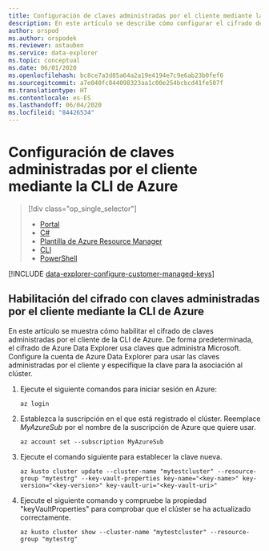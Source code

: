 ```yaml
---
title: Configuración de claves administradas por el cliente mediante la CLI de Azure
description: En este artículo se describe cómo configurar el cifrado de claves administradas por el cliente en sus datos en Azure Data Explorer mediante la CLI de Azure.
author: orspod
ms.author: orspodek
ms.reviewer: astauben
ms.service: data-explorer
ms.topic: conceptual
ms.date: 06/01/2020
ms.openlocfilehash: bc8ce7a3d85a64a2a19e4194e7c9e6ab23b0fef6
ms.sourcegitcommit: a7e040fc844098323aa1c00e254bcbcd41fe587f
ms.translationtype: HT
ms.contentlocale: es-ES
ms.lasthandoff: 06/04/2020
ms.locfileid: "84426534"
---
```

# <a name="configure-customer-managed-keys-using-azure-cli"></a>Configuración de claves administradas por el cliente mediante la CLI de Azure

> [!div class="op_single_selector"]
> * [Portal](customer-managed-keys-portal.md)
> * [C#](customer-managed-keys-csharp.md)
> * [Plantilla de Azure Resource Manager](customer-managed-keys-resource-manager.md)
> * [CLI](customer-managed-keys-cli.md)
> * [PowerShell](customer-managed-keys-powershell.md)

[!INCLUDE [data-explorer-configure-customer-managed-keys](includes/data-explorer-configure-customer-managed-keys.md)]

## <a name="enable-encryption-with-customer-managed-keys-using-azure-cli"></a>Habilitación del cifrado con claves administradas por el cliente mediante la CLI de Azure
En este artículo se muestra cómo habilitar el cifrado de claves administradas por el cliente de la CLI de Azure. De forma predeterminada, el cifrado de Azure Data Explorer usa claves que administra Microsoft. Configure la cuenta de Azure Data Explorer para usar las claves administradas por el cliente y especifique la clave para la asociación al clúster.

1. Ejecute el siguiente comandos para iniciar sesión en Azure:

    ```azurecli-interactive
    az login
    ```

1. Establezca la suscripción en el que está registrado el clúster. Reemplace *MyAzureSub* por el nombre de la suscripción de Azure que quiere usar.

    ```azurecli-interactive
    az account set --subscription MyAzureSub
    ```

1. Ejecute el comando siguiente para establecer la clave nueva.
    ```azurecli-interactive
    az kusto cluster update --cluster-name "mytestcluster" --resource-group "mytestrg" --key-vault-properties key-name="<key-name>" key-version="<key-version>" key-vault-uri="<key-vault-uri>"
    ```
1. Ejecute el siguiente comando y compruebe la propiedad "keyVaultProperties" para comprobar que el clúster se ha actualizado correctamente.

    ```azurecli-interactive
    az kusto cluster show --cluster-name "mytestcluster" --resource-group "mytestrg"
    ```

